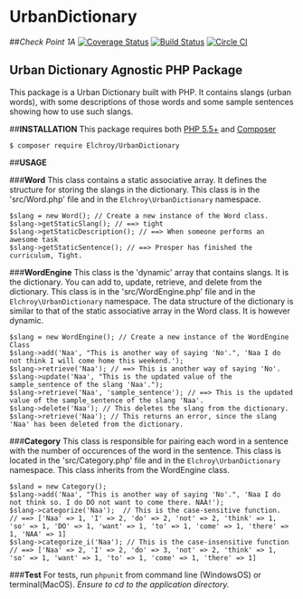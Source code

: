 # **UrbanDictionary**
##*Check Point 1A*
[![Coverage Status](https://coveralls.io/repos/github/andela-celisha-wigwe/UrbanDictionary/badge.svg?branch=development)](https://coveralls.io/github/andela-celisha-wigwe/UrbanDictionary?branch=development)
[![Build Status](https://travis-ci.org/andela-celisha-wigwe/UrbanDictionary.svg?branch=development)](https://travis-ci.org/andela-celisha-wigwe/UrbanDictionary)
[![Circle CI](https://circleci.com/gh/andela-celisha-wigwe/UrbanDictionary/tree/development.svg?style=svg)](https://circleci.com/gh/andela-celisha-wigwe/UrbanDictionary/tree/development)

## **Urban Dictionary Agnostic PHP Package**

This package is a Urban Dictionary built with PHP. It contains slangs (urban words), with some descriptions of those words and some sample sentences showing how to use such slangs.

##**INSTALLATION**
This package requires both [PHP 5.5+](http://php.net/) and [Composer](https://getcomposer.org/)

`$ composer require Elchroy/UrbanDictionary`

##**USAGE**


###**Word**
This class contains a static associative array. It defines the structure for storing the slangs in the dictionary.
This class is in the 'src/Word.php' file and in the `Elchroy\UrbanDictionary` namespace.
```
$slang = new Word(); // Create a new instance of the Word class.
$slang->getStaticSlang(); // ==> tight
$slang->getStaticDescription(); // ==> When someone performs an awesome task
$slang->getStaticSentence(); // ==> Prosper has finished the curriculum, Tight.
```


###**WordEngine**
This class is the 'dynamic' array that contains slangs. It is the dictionary. You can add to, update, retrieve, and delete from the dictionary.
This class is in the 'src/WordEngine.php' file and in the `Elchroy\UrbanDictionary` namespace. The data structure of the dictionary is similar to that of the static associative array in the Word class. It is however dynamic.
```
$slang = new WordEngine(); // Create a new instance of the WordEngine Class
$slang->add('Naa', "This is another way of saying 'No'.", 'Naa I do not think I will come home this weekend.');
$slang->retrieve('Naa'); // ==> This is another way of saying 'No'.
$slang->update('Naa', "This is the updated value of the sample_sentence of the slang 'Naa'.");
$slang->retrieve('Naa', 'sample_sentence'); // ==> This is the updated value of the sample_sentence of the slang 'Naa'.
$slang->delete('Naa'); // This deletes the slang from the dictionary.
$slang->retrieve('Naa'); // This returns an error, since the slang 'Naa' has been deleted from the dictionary.
```


###**Category**
This class is responsible for pairing each word in a sentence with the number of occurences of the word in the sentence.
This class is located in the 'src/Category.php' file and in the `Elchroy\UrbanDictionary` namespace. This class inherits from the WordEngine class.
```
$sland = new Category();
$slang->add('Naa', "This is another way of saying 'No'.", 'Naa I do not think so. I do DO not want to come there. NAA!');
$slang->categorize('Naa');  // This is the case-sensitive function.
// ==> ['Naa' => 1, 'I' => 2, 'do' => 2, 'not' => 2, 'think' => 1, 'so' => 1, 'DO' => 1, 'want' => 1, 'to' => 1, 'come' => 1, 'there' => 1, 'NAA' => 1]
$slang->categorize_i('Naa'); // This is the case-insensitive function
// ==> ['Naa' => 2, 'I' => 2, 'do' => 3, 'not' => 2, 'think' => 1, 'so' => 1, 'want' => 1, 'to' => 1, 'come' => 1, 'there' => 1]
```


###**Test**
For tests, run `phpunit` from command line (WindowsOS) or terminal(MacOS).
*Ensure to cd to the application directory.*